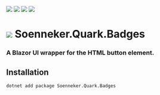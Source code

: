 ﻿[![](https://img.shields.io/nuget/v/soenneker.quark.badges.svg?style=for-the-badge)](https://www.nuget.org/packages/soenneker.quark.badges/)
[![](https://img.shields.io/github/actions/workflow/status/soenneker/soenneker.quark.badges/publish-package.yml?style=for-the-badge)](https://github.com/soenneker/soenneker.quark.badges/actions/workflows/publish-package.yml)
[![](https://img.shields.io/nuget/dt/soenneker.quark.badges.svg?style=for-the-badge)](https://www.nuget.org/packages/soenneker.quark.badges/)
[![](https://img.shields.io/badge/Demo-Live-blueviolet?style=for-the-badge&logo=github)](https://soenneker.github.io/soenneker.quark.badges/)

# ![](https://user-images.githubusercontent.com/4441470/224455560-91ed3ee7-f510-4041-a8d2-3fc093025112.png) Soenneker.Quark.Badges
### A Blazor UI wrapper for the HTML button element.

## Installation

```
dotnet add package Soenneker.Quark.Badges
```

